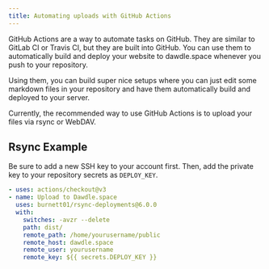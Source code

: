 ```yaml
---
title: Automating uploads with GitHub Actions
---
```


GitHub Actions are a way to automate tasks on GitHub. They are similar to GitLab CI or Travis CI, but they are built into GitHub. You can use them to automatically build and deploy your website to dawdle.space whenever you push to your repository.

Using them, you can build super nice setups where you can just edit some markdown files in your repository and have them automatically build and deployed to your server.

Currently, the recommended way to use GitHub Actions is to upload your files via rsync or WebDAV.

## Rsync Example

Be sure to add a new SSH key to your account first. Then, add the private key to your repository secrets as `DEPLOY_KEY`.

```yaml
- uses: actions/checkout@v3
- name: Upload to Dawdle.space
  uses: burnett01/rsync-deployments@6.0.0
  with:
    switches: -avzr --delete
    path: dist/
    remote_path: /home/yourusername/public
    remote_host: dawdle.space
    remote_user: yourusername
    remote_key: ${{ secrets.DEPLOY_KEY }}
```
